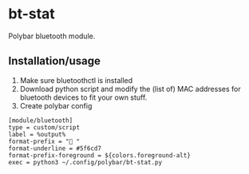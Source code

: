 # bt-stat
Polybar bluetooth module. 

## Installation/usage
1. Make sure bluetoothctl is installed
2. Download python script and modify the (list of) MAC addresses for bluetooth devices to fit your own stuff. 
3. Create polybar config
```
[module/bluetooth]
type = custom/script
label = %output%
format-prefix = " "
format-underline = #5f6cd7
format-prefix-foreground = ${colors.foreground-alt}
exec = python3 ~/.config/polybar/bt-stat.py
```